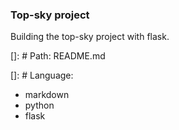 ### Top-sky project

Building the top-sky project with flask.
    
[]: # Path: README.md

[]: # Language: 

- markdown
- python
- flask